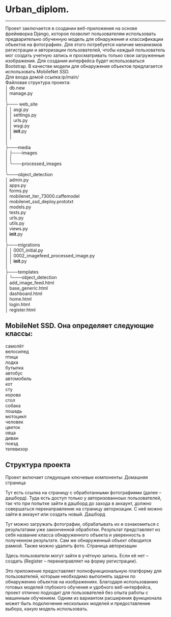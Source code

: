 # Urban_diplom.
---
Проект заключается в создании веб-приложения на основе фреймворка Django, которое позволит пользователям использовать предварительно обученную модель для обнаружения и классификации объектов на фотографиях. Для этого потребуется наличие механизмов регистрации и авторизации пользователей, чтобы каждый пользователь мог создать учетную запись и просматривать только свои загруженные изображения. Для создания интерфейса будет использоваться Bootstrap. В качестве модели для обнаружения объектов предлагается использовать MobileNet SSD.  
Для входа домой ссылка:ip/main/  
Файловая структура проекта:  
│  db.new   
│  manage.py  
│  
├─── web_site  
│  │  asgi.py  
│  │  settings.py  
│  │  urls.py  
│  │  wsgi.py  
│  │  __init__.py  
│  │  
│  
├───media  
│  ├───images  
│  │  
│  └───processed_images  
│  
└───object_detection  
   │  admin.py  
   │  apps.py  
   │  forms.py  
   │  mobilenet_iter_73000.caffemodel  
   │  mobilenet_ssd_deploy.prototxt  
   │  models.py  
   │  tests.py  
   │  urls.py  
   │  utils.py  
   │  views.py  
   │  __init__.py  
   │  
   ├───migrations  
   │  │  0001_initial.py  
   │  │    0002_imagefeed_processed_image.py  
   │  │  __init__.py  
   │  
   ├───templates  
   │  └───object_detection  
   │          add_image_feed.html  
   │          base_generic.html  
   │          dashboard.html  
   │          home.html  
   │          login.html  
   │          register.html  

 MobileNet SSD. Она определяет следующие классы:
--
самолёт    
велосипед  
птица  
лодка  
бутылка  
автобус  
автомобиль  
кот  
сту     
корова  
стол  
собака  
лошадь  
мотоцикл  
человек  
цветок    
овца    
диван    
поезд    
телевизор  

Структура проекта
-
Проект включает следующие ключевые компоненты:
Домашняя страница

Тут есть ссылка на страницу с обработанными фотографиями (далее – дашборд). Туда есть доступ только у авторизованноых пользователей, так что при попытке зайти в дашборд до захода в аккаунт, должно совершаться перенаправление на страницу авторизации. С неё можно зайти в аккаунт или создать новый.
Дашборд

Тут можно загружать фотографии, обрабатывать их и ознакомиться с результатами уже законченной обработки. Результат представляет из себя название класса обнаруженного объекта и уверенность в полученном результате. Сам же обнаруженный объект обводится рамкой. Также можно удалить фото.
Страница авторизации

Здесь пользователи могут зайти в учётную запись. Если её нет – создать (Register – перенаправляет на форму регистрации).  

Это приложение предоставляет полнофункциональную платформу для пользователей, которым необходимо выполнять задачи по обнаружению объектов на изображениях. Благодаря использованию готовых моделей глубокого обучения и удобного веб-интерфейса, проект отлично подходит для пользователей без опыта работы с машинным обучением. Одним из вариантом расширения функционала может быть подключение нескольких моделей и предоставление выбора, какую модель использовать.
